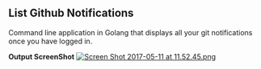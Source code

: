 ## List Github Notifications
Command line application in Golang that displays all your git notifications once you have logged in.

**Output ScreenShot**
[![Screen Shot 2017-05-11 at 11.52.45.png](https://s10.postimg.org/s521h4usp/Screen_Shot_2017-05-11_at_11.52.45.png)](https://postimg.org/image/rsanaycit/)

